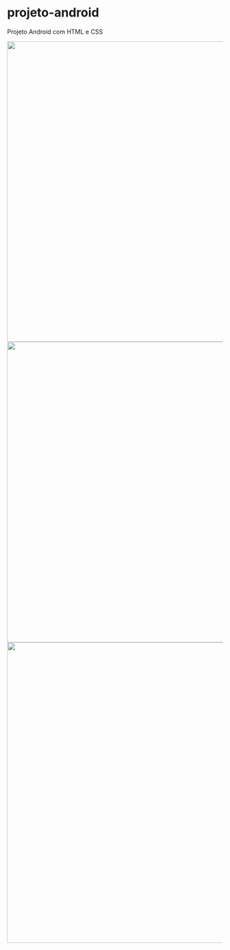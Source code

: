 # projeto-android
Projeto Android com HTML e CSS


<div align="center">
<img src= "https://user-images.githubusercontent.com/111367544/218257641-fce821e3-6d58-4dc9-9dff-83355ffc9188.png" width="700px" />
<img src= "https://user-images.githubusercontent.com/111367544/218257929-bfd721de-0353-4033-89ed-99161661f5b9.png" width="700px" />
<img src= "https://user-images.githubusercontent.com/111367544/218258046-bdffbad2-071e-4ad1-a205-874412d37fcb.png" width="700px" />
</div>

